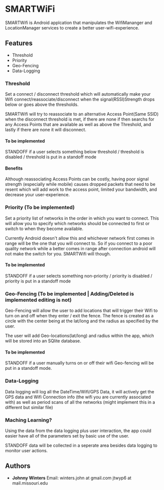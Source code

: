 # SMARTWiFi
SMARTWifi is Android applcation that manipulates the WifiMananger and LocationManager services to create a better user-wifi-experience.

## Features
* Threshold
* Priority
* Geo-Fencing
* Data-Logging

### Threshold
Set a connect / disconnect threshold which will automatically make your Wifi connect/reassociate/disconnect when the signal(RSSI)Strength drops below or goes above the thresholds.  

SMARTWifi will try to reassociate to an alternative Access Point(Same SSID) when the disconnect threshold is met, if there are none if then searchs for any Access Points that are available as well as above the Threshold, and lastly if there are none it will disconnect.

#### To be implemented
STANDOFF if a user selects something below threshold / threshold is disabled / threshold is put in a standoff mode

#### Benefits
Although reassociating Access Points can be costly, having poor signal strength (especially while mobile) causes dropped packets that need to be resent which will add work to the access point, limited your bandwidth, and decrease your user-experience.

### Priority (To be implemented)
Set a priority list of networks in the order in which you want to connect.  This will allow you to specify which networks should be connected to first or switch to when they become available.

Currently Android doesn't allow this and whichever network first comes in range will be the one that you will connect to.  So if you connect to a poor quality network while a better comes in range after connection android will not make the switch for you.  SMARTWifi will though.

#### To be implemented
STANDOFF if a user selects something non-priority / priority is disabled / priority is put in a standoff mode

### Geo-Fencing (To be implemented | Adding/Deleted is implemented editing is not)

Geo-Fencing will allow the user to add locations that will trigger their Wifi to turn on and off when they enter / exit the fence.  The fence is created as a circle with the center being at the lat/long and the radius as specified by the user.

The user will add Geo-locations(lat/long) and radius within the app, which will be stored into an SQlite database. 

#### To be implemented
STANDOFF if a user manually turns on or off their wifi Geo-fencing will be put in a standoff mode.

### Data-Logging 
Data logging will log all the DateTime/Wifi/GPS Data, it will actively get the GPS data and Wifi Connection info (the wifi you are currently associated with) as well as period scans of all the networks (might implement this in a different but similar file)

### Maching Learning? 
Using the data from the data logging plus user interaction, the app could easier have all of the parameters set by basic use of the user.

STANDOFF data will be collected in a seperate area besides data logging to monitor user actions.

## Authors
* **Johnny Winters**
Email: winters.john at gmail.com jtwyp6 at mail.missouri.edu
